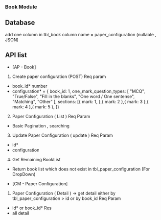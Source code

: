 ### Book Module

## Database

add one column in tbl_book
column name = paper_configuration (nullable , JSON)

## API list

- [AP - Book]

1. Create paper configuration (POST)
   Req param

- book_id\* number
- configuration\* = {
  book_id: 1,
  one_mark_question_types: [
  "MCQ",
  "True/False",
  "Fill in the blanks",
  "One word / One sentense",
  "Matching",
  "Other"
  ],
  sections: [{
  mark: 1,
  },{
  mark: 2
  },{
  mark: 3
  },{
  mark: 4
  },{
  mark: 5
  },
  ]}

2. Paper Configuration ( List )
   Req Param

- Basic Pagination , searching

3. Update Paper Configuration ( update )
   Req Param

- id\*
- configuration

4. Get Remaining BookList

- Return book list which does not exist in tbl_paper_configuration (For DropDown)

- [CM - Paper Configuration]

1. Paper Configuration ( Detail )
   -> get detail either by tbl_paper_configuration > id or by book_id
   Req Param

- id* or book_id*
  Res
- all detail
